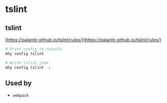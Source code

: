# tslint

## tslint

[https://palantir.github.io/tslint/rules/](https://palantir.github.io/tslint/rules/)

```bash
# Print config to console
mhy config tslint

# Write tslint.json
mhy config tslint -i
```

## Used by

* `webpack`

